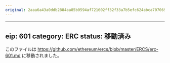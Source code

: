 ```yaml
---
original: 2aaa6a43a0ddb2884aa85b0594af721602ff32f33a7b5efc624abca707069346
---
```


---
eip: 601
category: ERC
status: 移動済み
---

このファイルは https://github.com/ethereum/ercs/blob/master/ERCS/erc-601.md に移動されました。